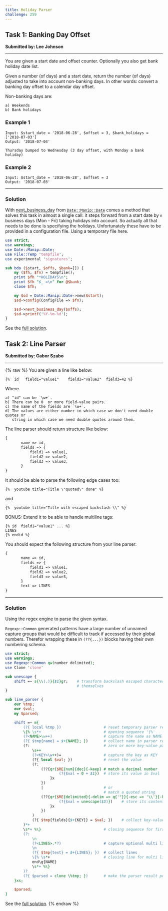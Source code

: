 ```yaml
---
title: Holiday Parser
challenge: 259
---
```


## Task 1: Banking Day Offset
**Submitted by: Lee Johnson**

---
You are given a start date and offset counter. Optionally you also get bank holiday date list.

Given a number (of days) and a start date, return the number (of days) adjusted to take into account non-banking days. In other words: convert a banking day offset to a calendar day offset.

Non-banking days are:
```
a) Weekends
b) Bank holidays
```
### Example 1
```
Input: $start_date = '2018-06-28', $offset = 3, $bank_holidays = ['2018-07-03']
Output: '2018-07-04'

Thursday bumped to Wednesday (3 day offset, with Monday a bank holiday)
```
### Example 2
```
Input: $start_date = '2018-06-28', $offset = 3
Output: '2018-07-03'
```
---
### Solution
With [next_business_day](https://metacpan.org/pod/Date::Manip::Date#next_business_day) from [`Date::Manip::Date`](https://metacpan.org/pod/Date::Manip) comes a method that solves this task in almost a single call: it steps forward from a start date by `n` business days (Mon - Fri) taking holidays into account.
So actually all that needs to be done is specifying the holidays.
Unfortunately these have to be provided in a configuration file.
Using a temporary file here.
```perl
use strict;
use warnings;
use Date::Manip::Date;
use File::Temp 'tempfile';
use experimental 'signatures';

sub bdo ($start, $offs, $bank=[]) {
    my ($fh, $fn) = tempfile();
    print $fh "*HOLIDAYS\n";
    print $fh "$_ =\n" for @$bank;
    close $fh;

    my $sd = Date::Manip::Date->new($start);
    $sd->config(ConfigFile => $fn);

    $sd->next_business_day($offs);
    $sd->printf('%Y-%m-%d');
}
```
See the [full solution](https://github.com/manwar/perlweeklychallenge-club/blob/master/challenge-259/jo-37/perl/ch-1.pl).

## Task 2: Line Parser
**Submitted by: Gabor Szabo**

---
{% raw %}
You are given a line like below:


```liquid
{%  id   field1="value1"    field2="value2"  field3=42 %}
```
Where
```
a) "id" can be `\w+`.
b) There can be 0  or more field-value pairs.
c) The name of the fields are `\w+`.
d) The values are either number in which case we don't need double quotes or
   string in which case we need double quotes around them.
```
The line parser should return structure like below:
```perl
{
       name => id,
       fields => {
           field1 => value1,
           field2 => value2,
           field3 => value3,
       }
}
```
It should be able to parse the following edge cases too:
```liquid
{%  youtube title="Title \"quoted\" done" %}
```
and

```liquid
{%  youtube title="Title with escaped backslash \\" %}
```
BONUS: Extend it to be able to handle multiline tags:
```liquid
{% id  field1="value1" ... %}
LINES
{% endid %}
```
You should expect the following structure from your line parser:
```perl
{
       name => id,
       fields => {
           field1 => value1,
           field2 => value2,
           field3 => value3,
       }
       text => LINES
}
```
---
### Solution
Using the regex engine to parse the given syntax.

`Regexp::Common` generated patterns have a large number of unnamed capture groups that would be difficult to track if accessed by their global numbers.
Therefor wrapping these in `(??{...})` blocks having their own numbering schema.
```perl
use strict;
use warnings;
use Regexp::Common qw(number delimited);
use Clone 'clone'

sub unescape {
    shift =~ s{\\(.)}{$1}gr;    # transform backslash escaped characters to
                                # themselves
}

sub line_parser {
    our %tmp;
    our $val;
    my $parsed;

    shift =~ m{
        (?{ local %tmp })                   # reset temporary parser result
        \{% \s*+                            # opening sequence '{%'
        (?<NAME>\w++)                       # capture the name as NAME
        (?{ $tmp{name} = $+{NAME}; })       # collect name in parser result
        (?:                                 # zero or more key-value pairs
            \s++
            (?<KEY>\w++)=                   # capture the key as KEY
            (?{ local $val; })              # reset the value
            (?:
                (??{qr{$RE{num}{dec}{-keep} # match a decimal number
                        (?{$val = 0 + $1})  # store its value in $val
                    }x
                })
                |                           # or
                                            # match a quoted string
                (??{qr{$RE{delimited}{-delim => q{'"}}{-esc => '\\'}{-keep}
                        (?{$val = unescape($3)})    # store its content in $val
                    }x
                })
            )
            (?{ $tmp{fields}{$+{KEY}} = $val; })    # collect key-value-pair
        )*+
        \s*+ %\}                            # closing sequence for first line
        (?:
            \n
            (?<LINES>.*?)                   # capture optional multi lines
            \n
            (?{ $tmp{text} = $+{LINES}; })  # collect lines
            \{% \s*+                        # closing line for multi lines
            end\g{NAME}
            \s*+ %\}
        )?
        (?{ $parsed = clone \%tmp; })       # make the parser result permanent
    }xs;

    $parsed;
}
```
See the [full solution](https://github.com/manwar/perlweeklychallenge-club/blob/master/challenge-259/jo-37/perl/ch-2.pl).
{% endraw %}
